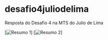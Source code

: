 # desafio4juliodelima
Resposta do Desafio 4 na MTS do Julio de Lima

[![Resumo 1](resumo1.png)]
[![Resumo 2](resumo2.png)]
